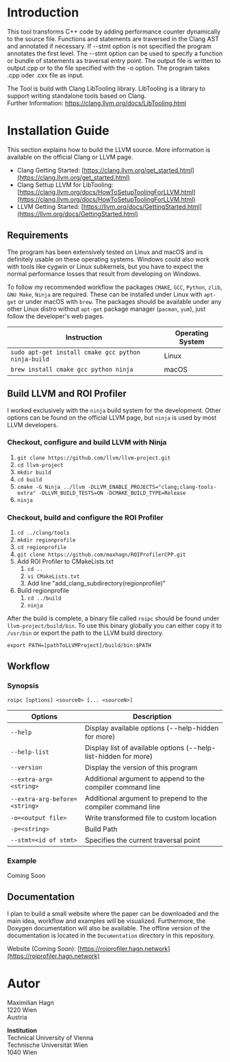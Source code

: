 # Introduction
This tool transforms C++ code by adding performance counter dynamically to the source file.
Functions and statements are traversed in the Clang AST and annotated if necessary. If 
--stmt option is not specified the program annotates the first level. The --stmt option can
be used to specify a function or bundle of statements as traversal entry point. 
The output file is written to output.cpp or to the file specified with the -o option.
The program takes .cpp oder .cxx file as input.

The Tool is build with Clang LibTooling library. LibTooling is a library to support writing standalone tools based on Clang. \
Further Information: https://clang.llvm.org/docs/LibTooling.html

# Installation Guide
This section explains how to build the LLVM source. More information is available on the official Clang or LLVM page.

+ Clang Getting Started: [https://clang.llvm.org/get_started.html](https://clang.llvm.org/get_started.html)
+ Clang Settup LLVM for LibTooling: [https://clang.llvm.org/docs/HowToSetupToolingForLLVM.html](https://clang.llvm.org/docs/HowToSetupToolingForLLVM.html)
+ LLVM Getting Started: [https://llvm.org/docs/GettingStarted.html](https://llvm.org/docs/GettingStarted.html)

## Requirements
The program has been extensively tested on Linux and macOS and is definitely usable on these operating systems. Windows could also work with tools like cygwin or Linux subkernels, but you have to expect the normal performance losses that result from developing on Windows.

To follow my recommended workflow the packages `CMAKE`, `GCC`, `Python`, `zlib`, `GNU Make`, `Ninja` are required. These can be installed under Linux with `apt-get` or under macOS with `brew`. The packages should be available under any other Linux distro without `apt-get` package manager (`pacman`, `yum`), just follow the developer's web pages.

| Instruction                                                             | Operating System                   |
|-------------------------------------------------------------------------|------------------------------------|
| `sudo apt-get install cmake gcc python ninja-build`                     | Linux                              |
| `brew install cmake gcc python ninja`                                   | macOS                              |

## Build LLVM and ROI Profiler

I worked exclusively with the `ninja` build system for the development. Other options can be found on the official LLVM page, but `ninja` is used by most LLVM developers.

###  Checkout, configure and build LLVM with Ninja
1. `git clone https://github.com/llvm/llvm-project.git`
2. `cd llvm-project`
3. `mkdir build`
4. `cd build`
5. `cmake -G Ninja ../llvm -DLLVM_ENABLE_PROJECTS="clang;clang-tools-extra" -DLLVM_BUILD_TESTS=ON -DCMAKE_BUILD_TYPE=Release`
6. `ninja`

### Checkout, build and configure the ROI Profiler
1. `cd ../clang/tools`
2. `mkdir regionprofile`
3. `cd regionprofile`
4. `git clone https://github.com/maxhagn/ROIProfilerCPP.git`
5. Add ROI Profiler to CMakeLists.txt
   1. `cd ..`
   2. `vi CMakeLists.txt`
   3. Add line "add_clang_subdirectory(regionprofile)"
6. Build regionprofile
   1. `cd ../build`
   2. `ninja`

After the build is complete, a binary file called `roipc` should be found under `llvm-project/build/bin`. To use this binary globally you can either copy it to `/usr/bin` or export the path to the LLVM build directory. 

`export PATH=[pathToLLVMProject]/build/bin:$PATH`

## Workflow
### Synopsis
`roipc [options] <source0> [... <sourceN>]`

| Options                      | Description                                                      |
|------------------------------|------------------------------------------------------------------|
| `--help`                     | Display available options (--help-hidden for more)               |
| `--help-list`                | Display list of available options (--help-list-hidden for more)  |
| `--version`                  | Display the version of this program                              |
| `--extra-arg=<string>`       | Additional argument to append to the compiler command line       |
| `--extra-arg-before=<string>`| Additional argument to prepend to the compiler command line      |
| `-o=<output file>`           | Write transformed file to custom location                        |
| `-p=<string>`                | Build Path                                                       |
| `--stmt=<id of stmt>`        | Specifies the current traversal point                            |


### Example
Coming Soon

## Documentation
I plan to build a small website where the paper can be downloaded and the main idea, workflow and examples will be visualized. Furthermore, the Doxygen documentation will also be available. The offline version of the documentation is located in the `Documentation` directory in this repository.

Website (Coming Soon): [https://roiprofiler.hagn.network](https://roiprofiler.hagn.network) 


# Autor
Maximilian Hagn <br>
1220 Wien <br>
Austria

**Institution**<br>
Technical University of Vienna<br>
Technische Universität Wien<br>
1040 Wien
